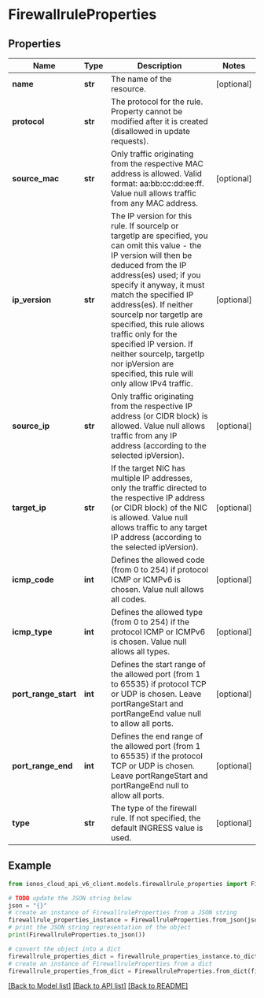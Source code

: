 # FirewallruleProperties


## Properties

Name | Type | Description | Notes
------------ | ------------- | ------------- | -------------
**name** | **str** | The name of the  resource. | [optional] 
**protocol** | **str** | The protocol for the rule. Property cannot be modified after it is created (disallowed in update requests). | 
**source_mac** | **str** | Only traffic originating from the respective MAC address is allowed. Valid format: aa:bb:cc:dd:ee:ff. Value null allows traffic from any MAC address. | [optional] 
**ip_version** | **str** | The IP version for this rule. If sourceIp or targetIp are specified, you can omit this value - the IP version will then be deduced from the IP address(es) used; if you specify it anyway, it must match the specified IP address(es). If neither sourceIp nor targetIp are specified, this rule allows traffic only for the specified IP version. If neither sourceIp, targetIp nor ipVersion are specified, this rule will only allow IPv4 traffic. | [optional] 
**source_ip** | **str** | Only traffic originating from the respective IP address (or CIDR block) is allowed. Value null allows traffic from any IP address (according to the selected ipVersion). | [optional] 
**target_ip** | **str** | If the target NIC has multiple IP addresses, only the traffic directed to the respective IP address (or CIDR block) of the NIC is allowed. Value null allows traffic to any target IP address (according to the selected ipVersion). | [optional] 
**icmp_code** | **int** | Defines the allowed code (from 0 to 254) if protocol ICMP or ICMPv6 is chosen. Value null allows all codes. | [optional] 
**icmp_type** | **int** | Defines the allowed type (from 0 to 254) if the protocol ICMP or ICMPv6 is chosen. Value null allows all types. | [optional] 
**port_range_start** | **int** | Defines the start range of the allowed port (from 1 to 65535) if protocol TCP or UDP is chosen. Leave portRangeStart and portRangeEnd value null to allow all ports. | [optional] 
**port_range_end** | **int** | Defines the end range of the allowed port (from 1 to 65535) if the protocol TCP or UDP is chosen. Leave portRangeStart and portRangeEnd null to allow all ports. | [optional] 
**type** | **str** | The type of the firewall rule. If not specified, the default INGRESS value is used. | [optional] 

## Example

```python
from ionos_cloud_api_v6_client.models.firewallrule_properties import FirewallruleProperties

# TODO update the JSON string below
json = "{}"
# create an instance of FirewallruleProperties from a JSON string
firewallrule_properties_instance = FirewallruleProperties.from_json(json)
# print the JSON string representation of the object
print(FirewallruleProperties.to_json())

# convert the object into a dict
firewallrule_properties_dict = firewallrule_properties_instance.to_dict()
# create an instance of FirewallruleProperties from a dict
firewallrule_properties_from_dict = FirewallruleProperties.from_dict(firewallrule_properties_dict)
```
[[Back to Model list]](../README.md#documentation-for-models) [[Back to API list]](../README.md#documentation-for-api-endpoints) [[Back to README]](../README.md)


